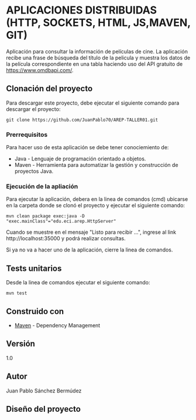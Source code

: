 # APLICACIONES DISTRIBUIDAS (HTTP, SOCKETS, HTML, JS,MAVEN, GIT)

Aplicación para consultar la información de películas de cine. La aplicación recibe una frase de búsqueda del título de la pelicula y muestra los datos de la película correspondiente en una tabla haciendo uso del API gratuito de https://www.omdbapi.com/.

## Clonación del proyecto

Para descargar este proyecto, debe ejecutar el siguiente comando para descargar el proyecto:

```
git clone https://github.com/JuanPablo70/AREP-TALLER01.git
```

### Prerrequisitos

Para hacer uso de esta aplicación se debe tener conociemiento de:
+ Java - Lenguaje de programación orientado a objetos.
+ Maven - Herramienta para automatizar la gestión y construcción de proyectos Java. 

### Ejecución de la apliación

Para ejecutar la aplicación, debera en la linea de comandos (cmd) ubicarse en la carpeta donde se clonó el proyecto y ejecutar el siguiente comando:

```
mvn clean package exec:java -D "exec.mainClass"="edu.eci.arep.HttpServer"
```

Cuando se muestre en el mensaje "Listo para recibir ...", ingrese al link http://localhost:35000 y podrá realizar consultas.

Si ya no va a hacer uno de la aplicación, cierre la linea de comandos.

## Tests unitarios

Desde la linea de comandos ejecutar el siguiente comando:

```
mvn test
```

## Construido con

+ [Maven](https://maven.apache.org/) - Dependency Management

## Versión

1.0

## Autor

Juan Pablo Sánchez Bermúdez

## Diseño del proyecto
